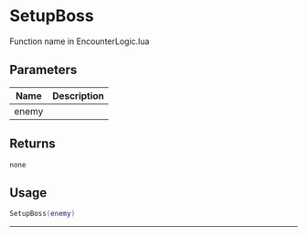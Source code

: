 # SetupBoss

Function name in EncounterLogic.lua

## Parameters

| Name  | Description |
| ----- | ----------- |
| enemy |             |

## Returns

`none`

## Usage

```lua
SetupBoss(enemy)
```

---
